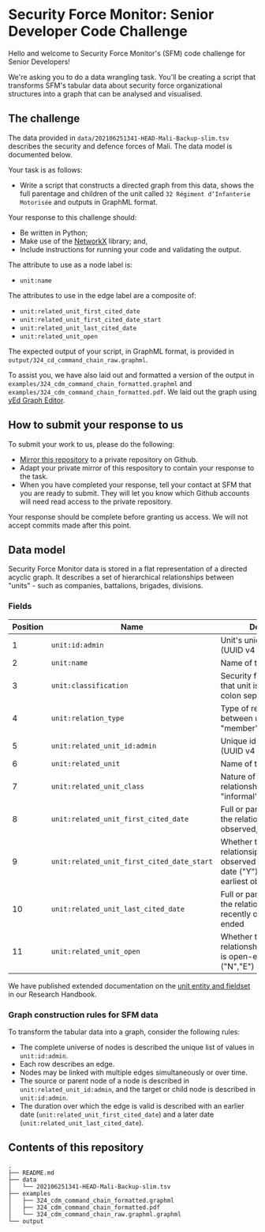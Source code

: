 # Security Force Monitor: Senior Developer Code Challenge

Hello and welcome to Security Force Monitor's (SFM) code challenge for Senior Developers!

We're asking you to do a data wrangling task. You'll be creating a script that transforms SFM's tabular data about security force organizational structures into a graph that can be analysed and visualised.

## The challenge

The data provided in `data/202106251341-HEAD-Mali-Backup-slim.tsv` describes the security and defence forces of Mali. The data model is documented below.

Your task is as follows:

- Write a script that constructs a directed graph from this data, shows the full parentage and children of the unit called `32 Régiment d’Infanterie Motorisée` and outputs in GraphML format.

Your response to this challenge should:

- Be written in Python;
- Make use of the [NetworkX](https://networkx.org/) library; and,
- Include instructions for running your code and validating the output.

The attribute to use as a node label is:

 - `unit:name`

The attributes to use in the edge label are a composite of:

 - `unit:related_unit_first_cited_date`
 - `unit:related_unit_first_cited_date_start`
 - `unit:related_unit_last_cited_date`
 - `unit:related_unit_open`
 
The expected output of your script, in GraphML format, is provided in `output/324_cd_command_chain_raw.graphml`. 

To assist you, we have also laid out and formatted a version of the output in `examples/324_cdm_command_chain_formatted.graphml` and `examples/324_cdm_command_chain_formatted.pdf`. We laid out the graph using [yEd Graph Editor](https://www.yworks.com/products/yed).

## How to submit your response to us

To submit your work to us, please do the following:

 - [Mirror this repository](https://docs.github.com/en/repositories/creating-and-managing-repositories/duplicating-a-repository#mirroring-a-repository) to a private repository on Github.
 - Adapt your private mirror of this respository to contain your response to the task.
 - When you have completed your response, tell your contact at SFM that you are ready to submit. They will let you know which Github accounts will need read access to the private repository.

Your response should be complete before granting us access. We will not accept commits made after this point.

## Data model

Security Force Monitor data is stored in a flat representation of a directed acyclic graph. It describes a set of hierarchical relationships between "units" - such as companies, battalions, brigades, divisions. 

### Fields

Position|Name|Description
---|---|---
1|`unit:id:admin`|Unit's unique identifier (UUID v4 format)|
2|`unit:name`|Name of the unit|
3|`unit:classification`|Security force branch(es) that unit is part of (semi-colon separated entries)|
4|`unit:relation_type`|Type of relationship between units ("child", "member")|
5|`unit:related_unit_id:admin`|Unique id of related unit (UUID v4 format)|
6|`unit:related_unit`|Name of the related unit|
7|`unit:related_unit_class`|Nature of authority in relationship ("command", "informal","administrative")|
8|`unit:related_unit_first_cited_date`|Full or partial date when the relationship was first observed, or strarted|
9|`unit:related_unit_first_cited_date_start`|Whether the date on which relationsip was first observed is an actual start date ("Y"), or just the earliest observation ("N"|
10|`unit:related_unit_last_cited_date`|Full or partial date when the relationship was most recently observed, or ended|
11|`unit:related_unit_open`|Whether the date the relationship between units is open-ended ("Y") or not ("N","E")|

We have published extended documentation on the [unit entity and fieldset](https://help.securityforcemonitor.org/en/latest/units.html) in our Research Handbook.

### Graph construction rules for SFM data

To transform the tabular data into a graph, consider the following rules:

- The complete universe of nodes is described the unique list of values in `unit:id:admin`.
- Each row describes an edge.
- Nodes may be linked with multiple edges simultaneously or over time.
- The source or parent node of a node is described in `unit:related_unit_id:admin`, and the target or child node is described in `unit:id:admin`.
- The duration over which the edge is valid is described with an earlier date (`unit:related_unit_first_cited_date`) and a later date (`unit:related_unit_last_cited_date`).

## Contents of this repository

```
.
├── README.md
├── data
│   └── 202106251341-HEAD-Mali-Backup-slim.tsv
├── examples
│   ├── 324_cdm_command_chain_formatted.graphml
│   ├── 324_cdm_command_chain_formatted.pdf
│   └── 324_cdm_command_chain_raw.graphml.graphml
└── output

```
